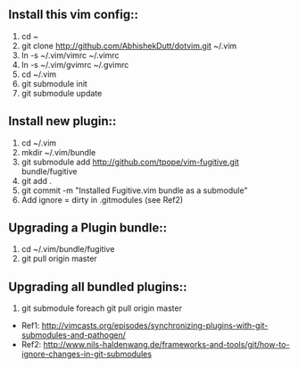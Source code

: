 
Install this vim config::
-------------------------
1. cd ~
2. git clone http://github.com/AbhishekDutt/dotvim.git ~/.vim
3. ln -s ~/.vim/vimrc ~/.vimrc
4. ln -s ~/.vim/gvimrc ~/.gvimrc
5. cd ~/.vim
6. git submodule init
7. git submodule update

Install new plugin::
--------------------
1. cd ~/.vim
2. mkdir ~/.vim/bundle
3. git submodule add http://github.com/tpope/vim-fugitive.git bundle/fugitive
4. git add .
5. git commit -m "Installed Fugitive.vim bundle as a submodule"
6. Add ignore = dirty in .gitmodules (see Ref2)

Upgrading a Plugin bundle::
---------------------------
1. cd ~/.vim/bundle/fugitive
2. git pull origin master

Upgrading all bundled plugins::
-------------------------------
1. git submodule foreach git pull origin master


* Ref1: http://vimcasts.org/episodes/synchronizing-plugins-with-git-submodules-and-pathogen/
* Ref2: http://www.nils-haldenwang.de/frameworks-and-tools/git/how-to-ignore-changes-in-git-submodules
